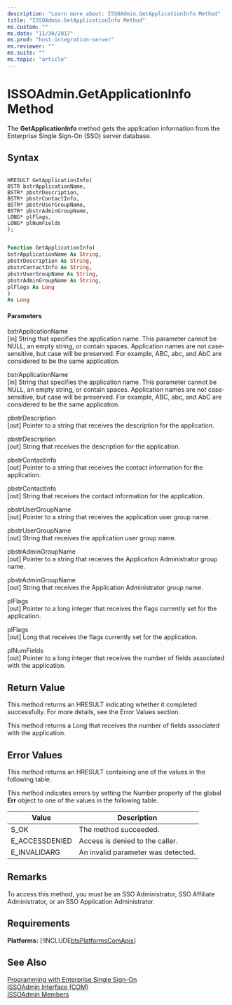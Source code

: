 ```yaml
---
description: "Learn more about: ISSOAdmin.GetApplicationInfo Method"
title: "ISSOAdmin.GetApplicationInfo Method"
ms.custom: ""
ms.date: "11/30/2017"
ms.prod: "host-integration-server"
ms.reviewer: ""
ms.suite: ""
ms.topic: "article"
---
```

# ISSOAdmin.GetApplicationInfo Method
The **GetApplicationInfo** method gets the application information from the Enterprise Single Sign-On (SSO) server database.  
  
## Syntax  
  
```cpp#  
  
HRESULT GetApplicationInfo(  
BSTR bstrApplicationName,  
BSTR* pbstrDescription,  
BSTR* pbstrContactInfo,  
BSTR* pbstrUserGroupName,  
BSTR* pbstrAdminGroupName,  
LONG* plFlags,  
LONG* plNumFields  
);  
```  
  
```vb  
  
Function GetApplicationInfo(  
bstrApplicationName As String,  
pbstrDescription As String,  
pbstrContactInfo As String,  
pbstrUserGroupName As String,  
pbstrAdminGroupName As String,  
plFlags As Long  
)  
As Long  
```  
  
#### Parameters  
 bstrApplicationName  
 [in]  String that specifies the application name. This parameter cannot be NULL, an empty string, or contain spaces. Application names are not case-sensitive, but case will be preserved. For example, ABC, abc, and AbC are considered to be the same application.  
  
 bstrApplicationName  
 [in]  String that specifies the application name. This parameter cannot be NULL, an empty string, or contain spaces. Application names are not case-sensitive, but case will be preserved. For example, ABC, abc, and AbC are considered to be the same application.  
  
 pbstrDescription  
 [out]  Pointer to a string that receives the description for the application.  
  
 pbstrDescription  
 [out]  String that receives the description for the application.  
  
 pbstrContactInfo  
 [out]  Pointer to a string that receives the contact information for the application.  
  
 pbstrContactInfo  
 [out]  String that receives the contact information for the application.  
  
 pbstrUserGroupName  
 [out]  Pointer to a string that receives the application user group name.  
  
 pbstrUserGroupName  
 [out]  String that receives the application user group name.  
  
 pbstrAdminGroupName  
 [out]  Pointer to a string that receives the Application Administrator group name.  
  
 pbstrAdminGroupName  
 [out]  String that receives the Application Administrator group name.  
  
 plFlags  
 [out]  Pointer to a long integer that receives the flags currently set for the application.  
  
 plFlags  
 [out]  Long that receives the flags currently set for the application.  
  
 plNumFields  
 [out]  Pointer to a long integer that receives the number of fields associated with the application.  
  
## Return Value  
 This method returns an HRESULT indicating whether it completed successfully. For more details, see the Error Values section.  
  
 This method returns a Long that receives the number of fields associated with the application.  
  
## Error Values  
 This method returns an HRESULT containing one of the values in the following table.  
  
 This method indicates errors by setting the Number property of the global **Err** object to one of the values in the following table.  
  
|Value|Description|  
|-----------|-----------------|  
|S_OK|The method succeeded.|  
|E_ACCESSDENIED|Access is denied to the caller.|  
|E_INVALIDARG|An invalid parameter was detected.|  
  
## Remarks  
 To access this method, you must be an SSO Administrator, SSO Affiliate Administrator, or an SSO Application Administrator.  
  
## Requirements  
 **Platforms:**  [!INCLUDE[btsPlatformsComApis](../includes/btsplatformscomapis-md.md)]  
  
## See Also  
 [Programming with Enterprise Single Sign-On](../esso/programming-with-enterprise-single-sign-on.md)   
 [ISSOAdmin Interface (COM)](../esso/issoadmin-interface-com.md)   
 [ISSOAdmin Members](../esso/issoadmin-members.md)
